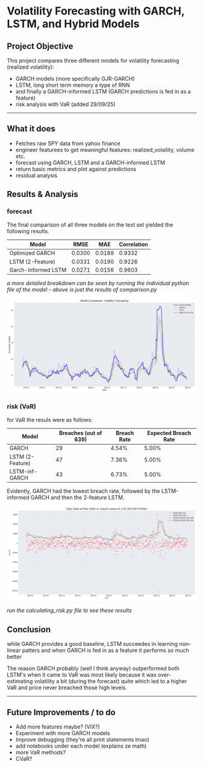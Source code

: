 # Volatility Forecasting with GARCH, LSTM, and Hybrid Models

## Project Objective
This project compares three different models for volatility forecasting (realized volatility):
- GARCH models (more specifically GJR-GARCH)
- LSTM, long short term memory a type of RNN
- and finally a GARCH-informed LSTM (GARCH predictions is fed in as a feature)
- risk analysis with VaR (added 29/09/25)

---


## What it does

- Fetches raw SPY data from yahoo finance 
- engineer featurees to get meaningful features: realized_volaility, volume etc.
- forecast using GARCH, LSTM and a GARCH-informed LSTM
- return basic metrics and plot against predictions
- residual analysis



##  Results & Analysis

### forecast

The final comparison of all three models on the test set yielded the following results.


| Model               | RMSE   | MAE    | Correlation | 
|---------------------|--------|--------|-------------| 
| Optimized GARCH     | 0.0300 | 0.0189 | 0.9332      | 
| LSTM (2-Feature)    | 0.0331 | 0.0190 | 0.9226      | 
| Garch-Informed LSTM | 0.0271 | 0.0156 | 0.9603      | 

*a more detailed breakdown can be seen by running the individual python file of the model - 
above is just the results of
comparison.py*

![Final Plot](forecast_comparison.png)


### risk (VaR)

for VaR the resuls were as follows:

| Model             | Breaches (out of 639) | Breach Rate | Expected Breach Rate  |
|-------------------|------------------------|-------------|-----------------------|
| GARCH             | 29                     | 4.54%       | 5.00%                 |
| LSTM (2-Feature)  | 47                     | 7.36%       | 5.00%                 |
| LSTM-inf-GARCH    | 43                     | 6.73%       | 5.00%                 |

Evidently, GARCH had the lowest breach rate, followed by the LSTM-informed GARCH and then the 2-feature LSTM. 


![VaR Comparison](VaR_daily_loss_comparison.png)

*run the calculating_risk.py file to see these results*

## Conclusion

while GARCH provides a good baseline, LSTM succeedes in learning non-linear patters and when GARCH is fed in
as a feature it performs so much better

The reason GARCH probably (well I think anyway) outperformed both LSTM's when it came to VaR was most likely because it was over-estimating
volatility a bit (during the forecast) quite which led to a higher VaR and price never breached those high levels. 

---

## Future Improvements / to do

- Add more features maybe? (VIX?)
- Experiment with more GARCH models
- Improve debugging (they're all print statements lmao)
- add notebooks under each model (explains ze math)
- more VaR methods?
- CVaR?